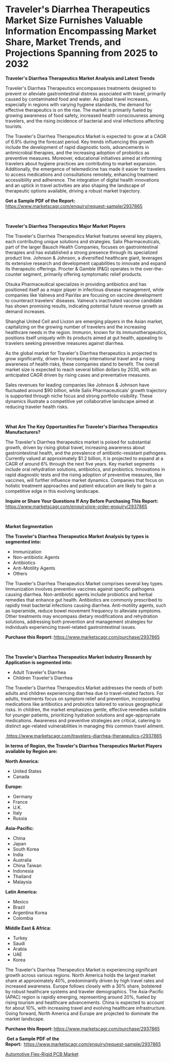 <p><h1>Traveler's Diarrhea Therapeutics Market Size Furnishes Valuable Information Encompassing Market Share, Market Trends, and Projections Spanning from 2025 to 2032</h1></p><p><strong>Traveler's Diarrhea Therapeutics Market Analysis and Latest Trends</strong></p>
<p><p>Traveler's Diarrhea Therapeutics encompasses treatments designed to prevent or alleviate gastrointestinal distress associated with travel, primarily caused by contaminated food and water. As global travel increases, especially in regions with varying hygiene standards, the demand for effective therapeutics is on the rise. The market is primarily fueled by growing awareness of food safety, increased health consciousness among travelers, and the rising incidence of bacterial and viral infections affecting tourists.</p><p>The Traveler's Diarrhea Therapeutics Market is expected to grow at a CAGR of 6.9% during the forecast period. Key trends influencing this growth include the development of rapid diagnostic tools, advancements in antimicrobial therapies, and the increasing adoption of probiotics as preventive measures. Moreover, educational initiatives aimed at informing travelers about hygiene practices are contributing to market expansion. Additionally, the emergence of telemedicine has made it easier for travelers to access medications and consultations remotely, enhancing treatment accessibility and adherence. The integration of digital health innovations and an uptick in travel activities are also shaping the landscape of therapeutic options available, driving a robust market trajectory.</p></p>
<p><strong>Get a Sample PDF of the Report:&nbsp;</strong> <a href="https://www.marketscagr.com/enquiry/request-sample/2937865?utm_campaign=2476&utm_medium=2&utm_source=Github&utm_content=ia&utm_term=14032025&utm_id=travelers-diarrhea-therapeutics">https://www.marketscagr.com/enquiry/request-sample/2937865</a></p>
<p>&nbsp;</p>
<p><strong>Traveler's Diarrhea Therapeutics Major Market Players</strong></p>
<p><p>The Traveler's Diarrhea Therapeutics Market features several key players, each contributing unique solutions and strategies. Salix Pharmaceuticals, part of the larger Bausch Health Companies, focuses on gastrointestinal therapies and has established a strong presence through its specialized product line. Johnson & Johnson, a diversified healthcare giant, leverages its extensive research and development capabilities to innovate and expand its therapeutic offerings. Procter & Gamble (P&G) operates in the over-the-counter segment, primarily offering symptomatic relief products.</p><p>Otsuka Pharmaceutical specializes in providing antibiotics and has positioned itself as a major player in infectious disease management, while companies like Valneva and PaxVax are focusing on vaccine development to counteract travelers’ diseases. Valneva's inactivated vaccine candidate has shown promising results, indicating potential future revenue growth as demand increases.</p><p>Shanghai United Cell and Livzon are emerging players in the Asian market, capitalizing on the growing number of travelers and the increasing healthcare needs in the region. Immuron, known for its immunotherapeutics, positions itself uniquely with its products aimed at gut health, appealing to travelers seeking preventive measures against diarrhea.</p><p>As the global market for Traveler's Diarrhea therapeutics is projected to grow significantly, driven by increasing international travel and a rising awareness of health risks, these companies stand to benefit. The overall market size is expected to reach several billion dollars by 2030, with an anticipated CAGR driven by rising cases and preventative measures.</p><p>Sales revenues for leading companies like Johnson & Johnson have fluctuated around $90 billion, while Salix Pharmaceuticals’ growth trajectory is supported through niche focus and strong portfolio visibility. These dynamics illustrate a competitive yet collaborative landscape aimed at reducing traveler health risks.</p></p>
<p>&nbsp;</p>
<p><strong>What Are The Key Opportunities For Traveler's Diarrhea Therapeutics Manufacturers?</strong></p>
<p><p>The Traveler's Diarrhea therapeutics market is poised for substantial growth, driven by rising global travel, increasing awareness about gastrointestinal health, and the prevalence of antibiotic-resistant pathogens. Currently valued at approximately $1.2 billion, it is projected to expand at a CAGR of around 6% through the next five years. Key market segments include oral rehydration solutions, antibiotics, and probiotics. Innovations in rapid diagnostic tests and the rising adoption of preventive measures, like vaccines, will further influence market dynamics. Companies that focus on holistic treatment approaches and patient education are likely to gain a competitive edge in this evolving landscape.</p></p>
<p><strong>Inquire or Share Your Questions If Any Before Purchasing This Report:</strong> <a href="https://www.marketscagr.com/enquiry/pre-order-enquiry/2937865?utm_campaign=2476&utm_medium=2&utm_source=Github&utm_content=ia&utm_term=14032025&utm_id=travelers-diarrhea-therapeutics">https://www.marketscagr.com/enquiry/pre-order-enquiry/2937865</a></p>
<p>&nbsp;</p>
<p><strong>Market Segmentation</strong></p>
<p><strong>The Traveler's Diarrhea Therapeutics Market Analysis by types is segmented into:</strong></p>
<p><ul><li>Immunization</li><li>Non-antibiotic Agents</li><li>Antibiotics</li><li>Anti-Motility Agents</li><li>Others</li></ul></p>
<p><p>The Traveler's Diarrhea Therapeutics Market comprises several key types. Immunization involves preventive vaccines against specific pathogens causing diarrhea. Non-antibiotic agents include probiotics and herbal remedies that enhance gut health. Antibiotics are commonly prescribed to rapidly treat bacterial infections causing diarrhea. Anti-motility agents, such as loperamide, reduce bowel movement frequency to alleviate symptoms. Other treatments may encompass dietary modifications and rehydration solutions, addressing both prevention and management strategies for individuals experiencing travel-related gastrointestinal issues.</p></p>
<p><strong>Purchase this Report:&nbsp;</strong><a href="https://www.marketscagr.com/purchase/2937865?utm_campaign=2476&utm_medium=2&utm_source=Github&utm_content=ia&utm_term=14032025&utm_id=travelers-diarrhea-therapeutics">https://www.marketscagr.com/purchase/2937865</a></p>
<p>&nbsp;</p>
<p><strong>The Traveler's Diarrhea Therapeutics Market Industry Research by Application is segmented into:</strong></p>
<p><ul><li>Adult Traveler's Diarrhea</li><li>Children Traveler's Diarrhea</li></ul></p>
<p><p>The Traveler's Diarrhea Therapeutics Market addresses the needs of both adults and children experiencing diarrhea due to travel-related factors. For adults, treatments focus on symptom relief and prevention, incorporating medications like antibiotics and probiotics tailored to various geographical risks. In children, the market emphasizes gentle, effective remedies suitable for younger patients, prioritizing hydration solutions and age-appropriate medications. Awareness and preventive strategies are critical, catering to distinct age-related vulnerabilities in managing this common travel ailment.</p></p>
<p><a href="https://www.marketscagr.com/travelers-diarrhea-therapeutics-r2937865?utm_campaign=2476&utm_medium=2&utm_source=Github&utm_content=ia&utm_term=14032025&utm_id=travelers-diarrhea-therapeutics">&nbsp;https://www.marketscagr.com/travelers-diarrhea-therapeutics-r2937865</a></p>
<p><strong>In terms of Region, the Traveler's Diarrhea Therapeutics Market Players available by Region are:</strong></p>
<p>
    <p> <strong> North America: </strong>
        <ul>
            <li>United States</li>
            <li>Canada</li>
        </ul>
        </p> 
    <p> <strong> Europe: </strong>
        <ul>
            <li>Germany</li>
            <li>France</li>
            <li>U.K.</li>
            <li>Italy</li>
            <li>Russia</li>
        </ul>
        </p> 
    <p> <strong> Asia-Pacific: </strong>
        <ul>
            <li>China</li>
            <li>Japan</li>
            <li>South Korea</li>
            <li>India</li>
            <li>Australia</li>
            <li>China Taiwan</li>
            <li>Indonesia</li>
            <li>Thailand</li>
            <li>Malaysia</li>
        </ul>
        </p> 
    <p> <strong> Latin America: </strong>
        <ul>
            <li>Mexico</li>
            <li>Brazil</li>
            <li>Argentina Korea</li>
            <li>Colombia</li>
        </ul>
        </p> 
    <p> <strong> Middle East & Africa: </strong>
        <ul>
            <li>Turkey</li>
            <li>Saudi</li>
            <li>Arabia</li>
            <li>UAE</li>
            <li>Korea</li>
        </ul>
    </p>
    </p>
<p><p>The Traveler's Diarrhea Therapeutics Market is experiencing significant growth across various regions. North America holds the largest market share at approximately 40%, predominantly driven by high travel rates and increased awareness. Europe follows closely with a 30% share, bolstered by robust healthcare systems and traveler demographics. The Asia-Pacific (APAC) region is rapidly emerging, representing around 20%, fueled by rising tourism and healthcare advancements. China is expected to account for about 10%, with increasing travel and evolving healthcare infrastructure. Going forward, North America and Europe are projected to dominate the market landscape.</p></p>
<p><strong>Purchase this Report: </strong><a href="https://www.marketscagr.com/purchase/2937865?utm_campaign=2476&utm_medium=2&utm_source=Github&utm_content=ia&utm_term=14032025&utm_id=travelers-diarrhea-therapeutics">https://www.marketscagr.com/purchase/2937865</a></p>
<p>&nbsp;<strong>Get a Sample PDF of the Report:&nbsp;&nbsp;</strong><a href="https://www.marketscagr.com/enquiry/request-sample/2937865?utm_campaign=2476&utm_medium=2&utm_source=Github&utm_content=ia&utm_term=14032025&utm_id=travelers-diarrhea-therapeutics">https://www.marketscagr.com/enquiry/request-sample/2937865</a></p>
<p><strong></strong></p>
<p><p><a href="https://github.com/sungbruington660/Market-Research-Report-List-1/blob/main/automotive-flex-rigid-pcb-market.md?utm_campaign=2476&utm_medium=2&utm_source=Github&utm_content=ia&utm_term=14032025&utm_id=travelers-diarrhea-therapeutics">Automotive Flex-Rigid PCB Market</a></p></p>